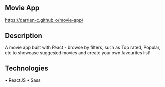 ## Movie App
https://darrien-c.github.io/movie-app/

## Description
A movie app built with React - browse by filters, such as Top rated, Popular, etc to showcase suggested movies and create your own favourites list!

## Technologies
• ReactJS
• Sass

